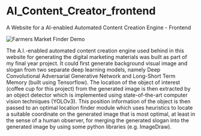 # AI_Content_Creator_frontend
 A Website for a AI-enabled Automated Content Creation Engine - Frontend

![Farmers Market Finder Demo](gifs/ai_content_creator_2.gif)

The A.I.-enabled automated content creation engine used behind in this website for generating the digital marketing materials was built as part of my final year project. It could first generate background visual image and slogan from two separate deep learning models, namely Deep Convolutional Adversarial Generative Network and Long-Short Term Memory (built using Tensorflow). The location of the object of interest (coffee cup for this project) from the generated image is then extracted by an object detector which is implemented using state-of-the-art computer vision techniques (YOLOv3). This position information of the object is then passed to an optimal location finder module which uses heuristics to locate a suitable coordinate on the generated image that is most optimal, at least in the sense of a human observer, for merging the generated slogan into the generated image by using some python libraries (e.g. ImageDraw).
